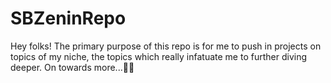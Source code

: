 # SBZeninRepo
Hey folks! The primary purpose of this repo is for me to push in projects on topics of my niche, the topics which really infatuate me to further diving deeper.
On towards more...🐴🚀
